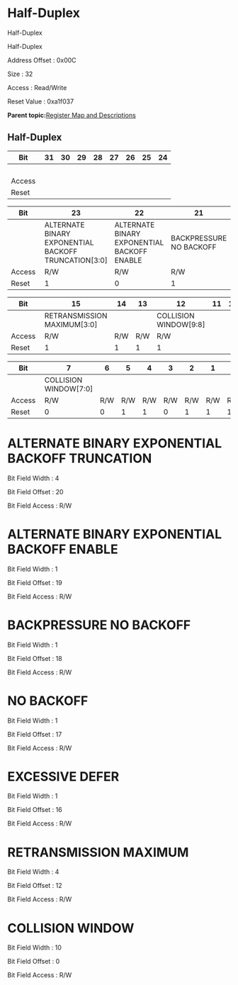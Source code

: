 # Half-Duplex

Half-Duplex

Half-Duplex

Address Offset : 0x00C

Size : 32

Access : Read/Write

Reset Value : 0xa1f037

**Parent topic:**[Register Map and Descriptions](GUID-521EA668-4C02-4A74-927B-B4C8D92B9489.md)

## Half-Duplex

|Bit |31|30|29|28|27|26|25|24|
|----|---|---|---|---|---|---|---|---|
| | | | | | | | | |
|Access | | | | | | | | |
|Reset | | | | | | | | |

|Bit |23|22|21|20|19|18|17|16|
|----|---|---|---|---|---|---|---|---|
| |ALTERNATE BINARY EXPONENTIAL BACKOFF TRUNCATION\[3:0\]|ALTERNATE BINARY EXPONENTIAL BACKOFF ENABLE|BACKPRESSURE NO BACKOFF|NO BACKOFF|EXCESSIVE DEFER|
|Access |R/W|R/W|R/W|R/W|R/W|R/W|R/W|R/W|
|Reset |1|0|1|0|0|0|0|1|

|Bit |15|14|13|12|11|10|9|8|
|----|---|---|---|---|---|---|---|---|
| |RETRANSMISSION MAXIMUM\[3:0\]| | |COLLISION WINDOW\[9:8\]|
|Access |R/W|R/W|R/W|R/W| | |R/W|R/W|
|Reset |1|1|1|1| | |0|0|

|Bit |7|6|5|4|3|2|1|0|
|----|---|---|---|---|---|---|---|---|
| |COLLISION WINDOW\[7:0\]|
|Access |R/W|R/W|R/W|R/W|R/W|R/W|R/W|R/W|
|Reset |0|0|1|1|0|1|1|1|

# ALTERNATE BINARY EXPONENTIAL BACKOFF TRUNCATION

Bit Field Width : 4

Bit Field Offset : 20

Bit Field Access : R/W

# ALTERNATE BINARY EXPONENTIAL BACKOFF ENABLE

Bit Field Width : 1

Bit Field Offset : 19

Bit Field Access : R/W

# BACKPRESSURE NO BACKOFF

Bit Field Width : 1

Bit Field Offset : 18

Bit Field Access : R/W

# NO BACKOFF

Bit Field Width : 1

Bit Field Offset : 17

Bit Field Access : R/W

# EXCESSIVE DEFER

Bit Field Width : 1

Bit Field Offset : 16

Bit Field Access : R/W

# RETRANSMISSION MAXIMUM

Bit Field Width : 4

Bit Field Offset : 12

Bit Field Access : R/W

# COLLISION WINDOW

Bit Field Width : 10

Bit Field Offset : 0

Bit Field Access : R/W

